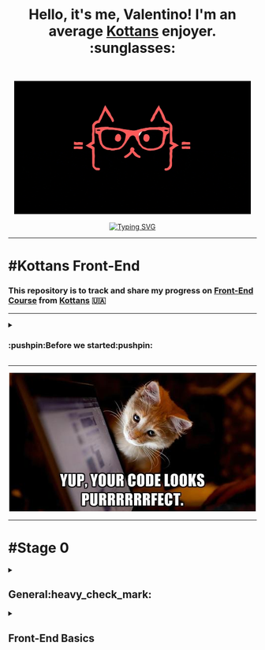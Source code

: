 <h1 align="center"> Hello, it's me, Valentino! I'm an average <a href="https://github.com/kottans">Kottans</a>  enjoyer. :sunglasses: <height="32"/></h1>
<br>
<p align="center">
   <img src="https://github.com/Chotogde/kottans-frontend/blob/d5abf74c9dede107ab1db87ac4dcdfd5efe2eb6a/meme_img/giphy.gif" alt="gif"/>
</p>
<p align="center">
<a href="https://git.io/typing-svg"><img src="https://readme-typing-svg.herokuapp.com?size=30&duration=3800&color=FF585D&center=true&vCenter=true&width=700&height=60&lines=%E2%80%9CTime+spent+with+cats+is+never+wasted.%E2%80%9D+" alt="Typing SVG" /></a>
</p>

***

# #Kottans Front-End

### This repository is to track and share my progress on [Front-End Course](https://github.com/kottans/frontend) from [Kottans](https://github.com/kottans) 🇺🇦

***

<details>
<summary><h3> :pushpin:Before we started:pushpin: </h4></summary>
    
#### In this section i want to publish some useful links, what we need to get started, some briefly info for my future self or for someone who will find it useful.
 
#### Links:
:link: [Kottans Front-End main page repo](https://github.com/kottans/frontend) | :link: [Kottans FAQ](https://github.com/kottans/frontend/blob/2022_UA/faq.md) | :link: [Contents](https://github.com/kottans/frontend/blob/2022_UA/contents.md)
  <br>
:link: [GIT](https://git-scm.com/)
  <br>
:link: [Visual Studio Code](https://code.visualstudio.com/)
  <br>
:link: [Oracle VirtualBox](https://www.virtualbox.org/)
  <br>
:link: [Ubuntu](https://ubuntu.com/)
  <br>
:link: [Writing on GitHub](https://docs.github.com/en/get-started/writing-on-github) | :link:[Communicate using Markdown](https://github.com/skills/communicate-using-markdown)
  <br>
 
  <details>
<summary><h3> GIT/GitHub </h4></summary>
    
:link:[Generating a new SSH key](https://docs.github.com/en/authentication/connecting-to-github-with-ssh/generating-a-new-ssh-key-and-adding-it-to-the-ssh-agent) | :link:[Adding a new SSH key to your GitHub](https://docs.github.com/en/authentication/connecting-to-github-with-ssh/adding-a-new-ssh-key-to-your-github-account) | :link:[Testing your SSH connection](https://docs.github.com/en/authentication/connecting-to-github-with-ssh/testing-your-ssh-connection)
    
##### You can access and write data in repositories on GitHub.com using SSH (Secure Shell Protocol).When you connect via SSH, you authenticate using a private key file on your local machine. When you set up SSH, you will need to generate a new private SSH key and add it to the SSH agent. You must also add the public SSH key to your account on GitHub before you use the key to authenticate.
<br>
Before you start you need to install Git Bash if you're using Windows
https://git-scm.com/
<br>
    
#### :white_medium_square:Generating a new SSH key
    
<br>

##### You can generate a new SSH key on your local machine. After you generate the key, you can add the key to your account on GitHub.com to enable authentication for Git operations over SSH.
<br>
Paste the text below, substituting in your GitHub email address:
<br>
    
```
    
$ ssh-keygen -t ed25519 -C "your_email@example.com"
    
```
When you're prompted to "Enter a file in which to save the key," press Enter. This accepts the default file location.
At the prompt, type a secure passphrase.
    
![SHH1](readme_img/shh1.jpg)

#### :white_medium_square:Adding a new SSH key to your account    
<br>
After you generate an SSH key pair, you must add the public key to GitHub.com to enable SSH access for your account.
You can locate the hidden .ssh folder, open the file in your favorite text editor, and copy it to your clipboard.
<br>
Then on GitHub you need to add SSH key:
<br>
    
__Settings__ > __SSH and GPG keys__ > __New SSH key__ or __Add SSH key__

#### :white_medium_square:Testing your SSH connection
After you've set up your SSH key and added it to your account on GitHub.com, you can test your connection.
    
```
    $ ssh -T git@github.com
```
You may see a warning like this:

```
> The authenticity of host 'github.com (IP ADDRESS)' can't be established.
> RSA key fingerprint is SHA256:nThbg6kXUpJWGl7E1IGOCspRomTxdCARLviKw6E5SY8.
> Are you sure you want to continue connecting (yes/no)?
```
    
 ![SHH2](readme_img/ssh2.jpg)
    
   </details>
 
<!-- :link: []() -->
___
 
#### #How I structure the content:
 
  #### I'll answer questions in the end of every section.
1. _What's was new to me:_
1. _Thing that amazed me:_
1. _Thing that i going to use in the future:_
 
  #### I'll add screenshots with progress.:camera_flash:
 
  #### I'll add an unformatted summary (just some notes for myself).:memo:
 
  ___
 
### #My progress
<details>
    <summary><h5>General:white_check_mark:</h5></summary>
    
- [x] 0. Git Basics
- [x] 1. Linux CLI and Networking
- [x] 2. VCS (hello gitty), GitHub and Collaboration
</details>
 
<details>
    <summary><h5>Front-End Basics</h5></summary>
    
- [x] 3. Intro to HTML & CSS
- [ ] 4. Responsive Web Design
- [ ] 5. HTML & CSS Practice
- [ ] 6. JavaScript Basics
- [ ] 7. Document Object Model - practice
 </details>
 
 </details>
 
***
<p align="center">
   <img src="meme_img/purr.png" alt="meow"/>
</p>

***
<!-------------------------------Stage0------------------------------------->

# #Stage 0
<!-------------------------------General------------------------------------>

<details>
<summary><h2> General:heavy_check_mark: </h2></summary>
<!-------------------------------Git Basics--------------------------------->
  
<details>
<summary><h3> 0. Git Basics </h3></summary>
    
  :link:[Tasks](https://github.com/kottans/frontend/blob/2022_UA/tasks/git-intro.md)
   
   Useful links: :link:[Лекція по Git від Олексія Руденка](https://www.youtube.com/playlist?list=PLS8sEUxbfFY9MnPIFPTNlaS5xX7P5Ge-5) | :link:[Git за 30 хвилин](https://codeguida.com/post/453) | :link:[Submit A Pull Request](https://learntocodetogether.com/create-your-first-pull-request/)
   
## 1. Introduction to Git and GitHub   
1. _What's was new to me:_
   
     VCS, GIT, branches
1. _Thing that amazed me:_
   
     Track file state (**modified**, **staged** or **committed**);
  - File tracked by Git, will first be modified when we change it in any way. 
  - Then it becomes staged when we mark those changes for tracking.
  - And finally it will get committed when we store those changes in the VCS;
   Merging.
3. _Thing that i going to use in the future:_
   
   `git init`, `git clone`, `git add`, `git commit -a -m`, `git checkout -b new branch`, `git merge`. 
   
  <details>
 <summary><h4> :camera_flash:Screenshots </h4></summary>
    
  ![coursera1](readme_img/General/0.1._coursera1.jpg)
  ![coursera2](readme_img/General/0.1._coursera2.jpg)
    
  </details>
      
  <details>
 <summary><h4> :memo:Notes </h4></summary>
      
   _Tracked_ files are part of the snapshots, while _untracked_ files aren't a part of snapshots yet.
Each track file can be in one of three main states: ___modified___, ___staged___ or ___committed___.

`~$ git init`       [create a new git repository]
     
`~$ git clone`      [clone existing git repository]
```     
~$ git add        [add file to staging area]
         flags to git add:
               -p [to review changes before adding them]
```   
`~$ git status`   [info about current working tree and pending changes]
```     
~$ git commit   [to get commited]  
         flags to git commit: 
            -m ‘add comment’
     -a [shortcut to stage any changes to tracked files and commit them in one step]
```
`~$ git config -l` 
```     
~$ git log [check the history of the commits]
    flags to git log:
     -p     [ using this flag gives us the patch that was created]
    --stat  [which files were changed and how many lines were added or removed]
      -2    [any number, limits output to this parameters]
```
`~$ git rm` [remove files from your repository]
     
`~$ git mv` [rename files in your repository]

`~$ git checkout` [reverts changes to modified files before they are staged]
     
`~$ git reset`    [reverts changes(unstage) to staged files ]

`~$ git commit --amend` [ to overwrite the previous commit]
     
`~$ git revert`         [ it creates a commit that contains the inverse of all the changes made in the bad commit in order to cancel them out ]

`~$ git checkout <branch>`      [Switches to a branch]
     
`~$ git checkout -b new branch` [to create a new branch and to switch to it]

__Merging__ is the term that Git uses for combining branch data and history together.

`~$ git merge` [take the independent snapshots and history of one Git branch, and tangle them into another]
     
`~$ git merge --abort` [this will stop the merge and reset the files in your working tree back to the previous commit before the merge ever happened]

`~$ git log --graph --oneline` [--graph for seeing the commits as a graph, and --oneline to only see one line per commit]

`.gitignore` [file that contains list of file that need to be ignored in repo] 

     
  <details>
 <summary><h4> more </h4></summary>
  
```
 diff
    
diff is used to find differences between two files. On its own, it’s a bit hard to use; instead, use it with diff -u to find lines which differ in two files:
~$ diff -u menu1.txt menu2.txt
    
Patch
    
Patch is useful for applying file differences. See the below example, which compares two files. The comparison is saved as a .diff file, which is then patched to the original file!
~$ diff -u menu1.txt menu2.txt > menu.diff
~$ patch menu1.txt < menu.diff
                              
Using GIT

The area outside the git directory is the working tree.
The working tree is the current version of your project.
You can think of it like a workbench or a sandbox where you perform all the modifications you want to your file. This working tree will contain all the files that are currently tracked by Git and any new files that we haven't yet added to the list of track files.

~$ git init        [create a new git repository]
~$ git clone       [clone existing git repository]
~$ git add         [add file to staging area] 
    flags to git add:
      -p [to review changes before adding them]


To make Git track our file, we'll add it to the project using the git add command. With that added our file to the staging area (index).The staging area which is also known as the index is a file maintained by Git that contains all of the information about what files and changes are going to go into your next commit.

~$ git status     [info about current working tree and pending changes]  
~$ git commit     [to get commited]
      flags to git commit: 
         -m ‘add comment’
         -a [shortcut to stage any changes to tracked files and commit them in one step]

~$ git config -l 
~$ git log    [check the history of the commits]
    flags to git log:
           -p [ using this flag gives us the patch that was created]
       --stat [which files were changed and how many lines were added or removed]
           -2 [any number, limits output to this parameters]
                              
Tracked files are part of the snapshots, while untracked files aren't a part of snapshots yet.
Each track file can be in one of three main states: modified, staged or committed.

File tracked by Git, will first be modified when we change it in any way. 
Then it becomes staged when we mark those changes for tracking.
And finally it will get committed when we store those changes in the VCS.


Advanced Git interactions 

Git uses the HEAD alias to represent the currently checked out snapshot of your project.
Think of HEAD as a pointer to the current branch.

~$ git show “commit ID” [display the information about the commit and the associated patch]
~$ git diff [ same as diff -u]
git diff shows only unstaged changes by default
    flags to git diff : 
      --staged [to see the changes that are staged but not committed]

~$ git rm [remove files from your repository]
~$ git mv [rename files in your repository]

.gitignore [file that contains list of file that need to be ignored in repo] 

Undoing Changes Before Committing

~$ git checkout [reverts changes to modified files before they are staged]
~$ git reset    [reverts changes(unstage) to staged files ]

~$ git commit --amend [ to overwrite the previous commit]
~$ git revert         [ it creates a commit that contains the inverse of all the changes made in the bad commit in order to cancel them out ]

Branching and Merging

The default branch that Git creates for you when a new repository initialized is called master.

~$ git branch [ list, create, delete, and manipulate branches. Running git branch by itself will show you a list of all the branches in your repository ]
    flags to git branch:
          -d [delete branch]
~$ git checkout <branch> [Switches to a branch]

~$ git checkout -b new branch [to create a new branch and to switch to it]
  
Merging is the term that Git uses for combining branch data and history together.

~$ git merge [take the independent snapshots and history of one Git branch, and tangle them into another]
~$ git merge --abort [this will stop the merge and reset the files in your working tree back to the previous commit before the merge ever happened]

~$ git log --graph --oneline [--graph for seeing the commits as a graph, and --oneline to only see one line per commit]

```
  </details>
    
  </details>
  
 
  
<!------------------------------- learngitbranching.js.org  --------------------------------->
   
## 2. learngitbranching.js.org   
1. _What's was new to me:_
                              
 `git switch` - more logical for me than `git checkout` (verbally closer)
                              
 `git fetch` , `git pull` , `git push` 
                              
1. _Thing that amazed me:_
                              
 `git pull` = `git fetch` + `git merge`
                              
1. _Thing that i going to use in the future:_
                              
`git switch` , `git rebase` , `git fetch` , `git pull` , `git push`
    
  <details>
 <summary><h4> :camera_flash:Screenshots </h4></summary>

 ![LearnGitBranching_Main](readme_img/General/0.2._LearnGitBranching_Main.jpg)
 ![LearnGitBranching_Remote](readme_img/General/0.2._LearnGitBranching_Remote.jpg)

  </details>
      
  <details>
 <summary><h4> :memo:Notes </h4></summary>
     
`~$ git rebase` [Rebasing essentially takes a set of commits, "copies" them, and plops them down somewhere else.]
     
   to **fetch** data from a remote repository - the command for this is conveniently named `git fetch`
     
   `git pull` is essentially shorthand for a *git fetch* followed by a *merge* of whatever branch was just fetched.
     
   `git push` is responsible for uploading your changes to a specified remote and updating that remote to incorporate your new commits. Once git push completes, all your friends can then download your work from the remote
     
   `git pull --rebase` is shorthand for a fetch and a rebase
     
  <details>
 <summary><h4> more </h4></summary>
 
![LearnGitBranching_more](readme_img/General/0.2._LearnGitBranching_more.jpg)
     
  </details>
    
  </details>
    
<!-------------------------------  PR Kottans/mock-repo        --------------------------------->
     
***
     
  <details>
<summary><h3> PR mock-repo </h3></summary>

 ## 6. PR Kottans/mock-repo
     
1. Fork Kottans/mock-repo
2. `git clone https://github.com/Chotogde/mock-repo.git`
     
	2.1 `cd mock-repo`
3. `git remote add upstream https://github.com/kottans/mock-repo.git`
4. `git checkout master`
     
	4.1 `git checkout -b second`
5. `code .`
     
	5.1 opens in VScode , add some greeting info
     
	5.2 save without formating `ctrl+shift+P` in VScode
     
	5.3. check status of branch `git status`
     
6. Add commit `git commit-a -m ‘Add greetings to readme’`
7. Switch branch to master
	`git switch master` or `git checkout master`
8. `git pull upstream master`
9. `git checkout second && git merge master`
10. `git push --set-upstream origin second`
11. pull-request from my repo to kottans/mock-repo with GitHub web-interface
 
  <details>
<summary><h4> :camera_flash:Screenshots for PR </h4></summary>
     
  ![Git mock-repo](readme_img/General/0.6.PR_mock-repo.jpg)
     
   </details>
</details>
     
***
     
  </details>
<!-------------------------------   Linux CLI and Networking       --------------------------------->
     
  <details>
<summary><h3> 1. Linux CLI and Networking </h4></summary>
   
 :link:![Tasks](https://github.com/kottans/frontend/blob/2022_UA/tasks/linux-cli-http.md)
 
 ## 1. Linux Survival (4 modules)   
1. _What's was new to me:_

   `'?'` It matches exactly one character ; `lpq` ; `kill -9`

1. _Thing that amazed me:_

   If don't give any argument to the `cd` command, then it will go to your home directory by default.

1. _Thing that i going to use in the future:_

   all the commands are useful, in the future I will use all of them.
    
  <details>
 <summary><h4> :camera_flash:Screenshots </h4></summary>

 ![Linuxsurvival_q1](task_linux_cli/0.1._Linuxsurvival_q1.jpg)
 ![Linuxsurvival_q2](task_linux_cli/0.1._Linuxsurvival_q2.jpg)
 ![Linuxsurvival_q3](task_linux_cli/0.1._Linuxsurvival_q3.jpg)
 ![Linuxsurvival_q4](task_linux_cli/0.1._Linuxsurvival_q4.jpg)

  </details>
      
  <details>
 <summary><h4> :memo:Notes </h4></summary>
      
  `ls` [list the contents of a directory]
  
`mkdir` [make directory]

`mv` [move a file] / rename file (e.x. mv wolves coyotes)

`cd` [change directory]

`cd ..` [To change to your previous directory (also known as the "parent" directory)

 "..", it refers to the directory above your current directory.]
 
`pwd` [print working directory]
______________

`cp` [copy]

`rm` [remove]

`rmdir` [remove directory]

`ls -l` [long listing]

`chmod` [change mode]
e.x.     "rwx" sets "user", "group", and "other"
chmod o+x gorillas
chmod ugo-rwx gorillas

`'*'` It matches any number of characters

`'?'` It matches exactly one character.

`groups` [To get a listing of your group memberships]

______________

`~` [ home directory] e.x. "/home/keeper". cp ~/jokes /tmp  cp /home/keeper/jokes /tmp

`cd ~ (User ID)` e.x. cd ~bookie

`man` ["manual"]

`finger`  - user information lookup program 

`cat` [can combine files for output] \ more 

> if you do not give any argument to the "cd" command, then it will go to your home directory by default. 

`lpr` [line printer] send to printer
 e.x. lpr -P hp14 thoughts ['-P' stands for "printer"]
 
`lpq` display print queue

`lprm` remove from print queue

`find` [locate files]

`.` [current directory]

______________

> The regular "cp" command will not let you copy directories, but if you use the "-r" option, it will.
> > e.x.  cp -r ~jester/jokes ~

`df` [disk free]

`rm -r` [allows you to remove an entire directory tree]

`ps` [process status]

`ps aux` [detailed list of all processes]

`"|"`[pipe] it "pipes" data from one command to another

`grep` [You can use "grep" to find patterns in data]

`kill PID` [To kill a process, where PID is the ID of the process you want to kill]

`kill -9` [kill immediately]

    
  </details>
  
  ## 2-3. HTTP

:link:[HTTP: The Protocol Every Web Developer Must Know—Part 1](https://code.tutsplus.com/tutorials/http-the-protocol-every-web-developer-must-know-part-1--net-31177?ec_unit=translation-info-language)

:link:[HTTP: The Protocol Every Web Developer Must Know—Part 2](https://code.tutsplus.com/tutorials/http-the-protocol-every-web-developer-must-know-part-2--net-31155?ec_unit=translation-info-language)

<details>
 <summary><h4> :memo:Notes </h4></summary>
 
 **Basics of HTTP request and response**
 **HTTP Request Verbs**

_There are four universally applicable HTTP verbs in a request:_

- `GET`: fetch a resource from the server. For a GET request, the URL should carry all the required pieces of information for the server to spot the right resource. It does not have a message body.
- `POST`: create a new resource. The request has an optional payload which helps the server create a new resource.
- `PUT`: update an existing resource. The request should have an optional payload to help the server update an existing resource.
- `DELETE`: delete an existing resource.

_There are some less-used verbs too. A few to consider are:_

- `HEAD` is similar to GET, but without the message body. It's used to retrieve the server headers for a particular resource, generally to check if the resource has changed, via timestamps.
- `TRACE` is used to retrieve the hops that a request takes during a round trip from the server. Each intermediate proxy or gateway would inject its IP or DNS name into the Via header field. This can be used for diagnostic purposes.
- `OPTIONS` is used to retrieve server capabilities. On the client side, it can be used to modify the request based on what the server supports.

_There are two types of caches:_

   ***Public Cache***: stores the server response for multiple users. This calls for customized infrastructure to allow a user to access the popular resource several times.
   
   ***Private Cache***: limited to a single user. The resource would be stored in the user's browser. As the user navigates, the resource will be loaded without multiple trips to the server. Caching makes content available, even when the user is offline. Commonly cached data includes usernames, passwords, URLs, browsing history, and web content.

**Cache Processing**

Regardless of where a cache is located, the process of maintaining a cache is quite similar:

* Receive request message.
* Parse the URL and headers.
* Look up a local copy; otherwise, fetch and store locally
* Do a freshness check to determine the age of the content in the cache; make a request to refresh the content only if necessary.
* Create the response from the cached body and updated headers.
* Send the response back to the client.
* Optionally, log the transaction.


</details>

<!-------------------------------   VCS (hello gitty), GitHub and Collaboration       --------------------------------->

 </details>
 
  <details>
<summary><h3> 2. VCS (hello gitty), GitHub and Collaboration </h4></summary>
  
  :link:[Tasks](https://github.com/kottans/frontend/blob/2022_UA/tasks/git-collaboration.md)
   
   Useful cheatsheets: :link:[One](https://github.com/Chotogde/kottans-frontend/blob/f03c0ccc35342aa43dc13191f32633eff5055ce1/readme_img/General/gitcheatsheet_1.png) | :link:[Two](https://github.com/Chotogde/kottans-frontend/blob/f03c0ccc35342aa43dc13191f32633eff5055ce1/readme_img/General/gitcheatsheet_2.png) | :link:[Three](https://github.com/Chotogde/kottans-frontend/blob/f03c0ccc35342aa43dc13191f32633eff5055ce1/readme_img/General/gitcheatsheet_github.pdf) | :link:[Four](https://github.com/Chotogde/kottans-frontend/blob/f03c0ccc35342aa43dc13191f32633eff5055ce1/readme_img/General/gitcheatsheet_gitlab.pdf) 
   
   Useful links: :link:[Git and GitHub by Brian Yu (CS50 course 2019)](https://www.youtube.com/watch?v=eulnSXkhE7I) | :link:[oh s**t git](https://ohshitgit.com/) | :link:[Flight rules for Git](https://github.com/k88hudson/git-flight-rules)
   
## 1. GitHub & Collaboration  

1. _What's was new to me:_

   `git branch -d BranchName` To remove the local branch.
  
   `git push --delete origin BranchName` To remove the remote branch
  
1. _Thing that amazed me:_

   `git push -f` to force git to push the current snapshot into the repo as is
   (we want to replace the old commits with the new one)
  
1. _Thing that i going to use in the future:_

     `git push -u origin BranchName` , and git command to remove local\remote branch
    
  <details>
 <summary><h4> :camera_flash:Screenshots </h4></summary>

 ![Coursera3](task_git_collaboration/2._coursera3.jpg)
 ![Coursera4](task_git_collaboration/2._coursera4.jpg)
 
  </details>
      
  <details>
 <summary><h4>:memo:Notes </h4></summary>
      
`git config --global credential.helper cache`

`git remote -v` [look origin repo url]

`git push -u origin BranchName`

`git push --delete origin BranchName` [To remove the remote branch]

`git branch -d BranchName` [To remove the local branch]

`git push -f` to force git to push the current snapshot into the repo as is
   (we want to replace the old commits with the new one) 

  ***Best Practices for Collaboration***
  
  - always synchronize your branches before starting any work on your own
  - avoid having very large changes that modify a lot of different things
  - when working on a big change, it makes sense to have a separate feature branch
  - regularly merge changes made on the master branch back onto the feature branch
  - have the latest version of the project in the master branch and a stable version of the project on a separate branch
  - you shouldn't rebase changes that have been pushed to remote repos
  - having good commit messages is important

      
  <details>
 <summary><h4> more </h4></summary>

**Forking** is a way of creating a copy of the given repository so that it belongs to our user.
A **pull request** is a _commit_ or series of _commits_ that you send to the owner of the repository so that they incorporate it into their tree.

We can write automated tests to test the code for us and then use a continuous integration or CI system to run those tests automatically.
A continuous integration system will build and test our code every time there's a change.
This means that it will run whenever there's a new commit in the main branch of our code.

Once we have our code automatically built and tested, the next automation step is continuous deployment which is sometimes called continuous delivery or CD. Continuous deployment means the new code is deployed often.
The goal is to avoid roll outs with a lot of changes between two versions of a project and instead do incremental updates with only a few changes at a time.
This allows errors to be caught and fixed early.

  </details>
    
  </details>


## 2. learngitbranching.js.org 

1. _What's was new to me:_

   `git cherry-pick <Commit1> <Commit2> <...>`
   [to copy a series of commits below your current location (HEAD)]

  

1. _Thing that amazed me:_

   _You can technically specify "nothing" as a valid source for both git push and git fetch. The way you specify nothing is via an empty argument:_

   `git push origin :side` (deletes)

   `git fetch origin :bugFix` (creates)


1. _Thing that i going to use in the future:_
    
    `git checkout -b totallyNotMain o/main` , `git branch -u o/main Branch`

    
  <details>
 <summary><h4> :camera_flash:Screenshots </h4></summary>

 ![Main](task_git_collaboration/2._LearnGitBranching_Main.jpg)
 ![Remote](task_git_collaboration/2._LearnGitBranching_Remote.jpg)
 
  </details>
      
  <details>
 <summary><h4>:memo:Notes </h4></summary>
      
 ***Remote***

  `git checkout -b totallyNotMain o/main`
  
  Creates a new branch named totallyNotMain and sets it to track o/main


  Another way to set remote tracking on a branch is to simply use the `git branch -u` option. 
  Running `git branch -u o/main foo` will set the foo branch to track o/main. If foo is currently checked out you can even leave it off:
  
  `git branch -u o/main`

  <details>
 <summary><h4> more </h4></summary>
 
  Detaching HEAD just means attaching it to a commit instead of a branch.

  Moving upwards one commit at a time with ^
  Moving upwards a number of times with ~<num>

  _tags_ exist as anchors in the commit tree that designate certain spots.
  `git tag v1 C1`

  Git will normally follow the "first" parent upwards from a merge commit, but specifying a number with ^ changes this default behavior.
  If we checkout main^ without the modifier, we will follow the first parent after the merge commit.
  
  `git checkout main^2`

  git push <remote> <place>
  git push origin main
  translates to this in English:
  _Go to the branch named "main" in my repository, grab all the commits, and then go to the branch "main" on the remote named "origin". Place whatever commits are missing on that branch and then tell me when you're done._
  
  _By specifying main as the "place" argument, we told git where the commits will come from and where the commits will go. It's essentially the "place" or "location" to synchronize between the two repositories._
  
  _Keep in mind that since we told git everything it needs to know (by specifying both arguments), it totally ignores where we are checked out!_

  For git push: In order to specify both the source and the destination of <place>, simply join the two together with a colon:\
  
  `git push origin <source>:<destination>`
  
  It's the same type of concepts but just applied in the opposite direction (since now you are downloading commits rather than uploading).
  If you specify a place with `git fetch` like in the following command:
  
 `git fetch origin foo`
 
  _Git will go to the foo branch on the remote, grab all the commits that aren't present locally, and then plop them down onto the o/foo branch locally._
  
  You can technically specify "nothing" as a valid source for both git push and git fetch. The way you specify nothing is via an empty argument:
  
  - `git push origin :side` (deletes)
  
  - `git fetch origin :bugFix` (creates)

  </details>
    
  </details>
   </details>
 
 ***
<p align="center">
   <img src="meme_img/General_done.jpg" alt="meoww"/>
</p>

***
 
</details>

<details>
<summary><h2> Front-End Basics </h2></summary>
	
<!-------------------------------3. Intro to HTML & CSS--------------------------------->
 
 <details>
<summary><h3> 3. Intro to HTML & CSS </h3></summary>
	
 :link:[Tasks](https://github.com/kottans/frontend/blob/2022_UA/tasks/html-css-intro.md)
	
 Useful cheatsheets: :link:[One](https://www.codecademy.com/learn/learn-html/modules/learn-html-elements/cheatsheet) | :link:[Two](https://www.codecademy.com/learn/paths/learn-css/tracks/learn-css/modules/syntax-and-selectors/cheatsheet)
   
 Useful links: :link:[codepen](https://codepen.io/) | :link:[Specificity Calculator](https://specificity.keegan.st/) 
    
## 1. Intro to HTML & CSS (coursera)  
## 2. Learn HTML (codecademy)
## 3. Learn CSS (codecademy)
	
I was already familiar with the basic concepts of HTML and CSS. Refreshed my memory a little but I also learned new things.
	
1. _What's was new to me:_
	
	`&nbsp;` no break space 
	
1. _Thing that amazed me:_
	
	`color: green !important` - > than specificity
	
1. _Thing that i going to use in the future:_
	
	all the commands are basic and useful, in the future I will use most of them.
   
  <details>
 <summary><h4> :camera_flash:Screenshots </h4></summary>

 ![Coursera1](task_html_css_intro/3._html_Coursera1.jpg)
 ![codecademy](task_html_css_intro/3._codecademy.jpg)

  </details>
      
  <details>
 <summary><h4>:memo:Notes </h4></summary>
	  
 <details>
 <summary><h4> Slides </h4></summary>
	 
![AnatomyHTMLtag](readme_img/Front-End/AnatomyHTMLtag.jpg)
![Selectors(specificity)](readme_img/Front-End/Selectors(specificity).jpg)
![Cumulative Margins](readme_img/Front-End/Cumulative Margins.jpg)
	 
</details>
	  
`&nbsp;` no break space 
	  
```
<a href=”” title=”” target=”_blank”>text </a>
title=”” - for screen reader
target=”_blank” - forces the browser to open link in a new tab or window
#id - link to content ID on page
```
	  
`color: green !important` - > than specificity

`box-sizing: border-box;` to specifying the height and width of the content box, not the entire thing
`box-sizing: content-box;` original size, with borders
`box-sizing` - not inherit

	  
`overflow: ;`
`scroll, auto, hidden, visible, inherit`

`background-repeat: no-repeat;` 

`position: ;`
`relative, absolute,`

	  
  <details>
 <summary><h4> more </h4></summary>
 
```
Attributes can be selected similarly to types, classes, and IDs.
[href]{
   color: magenta;
}

The most basic syntax is an attribute surrounded by square brackets. In the above example: [href] would target all elements with an href attribute and set the color to magenta.
And it can get more granular from there by adding type and/or attribute values. One way is by using type[attribute*=value]. In short, this code selects an element where the attribute contains any instance of the specified value. Let’s take a look at an example.
<img src='/images/seasons/cold/winter.jpg'>
<img src='/images/seasons/warm/summer.jpg'>
The HTML code above renders two <img> elements, each containing a src attribute with a value equaling a link to an image file.
img[src*='winter'] {
  height: 50px;
}

img[src*='summer'] {
  height: 100px;
}



div.headline {
  width: 400px;
  margin: 0 auto;
}
In the example above, margin: 0 auto; will center the divs in their containing elements. The 0 sets the top and bottom margins to 0 pixels. The auto value instructs the browser to adjust the left and right margins until the element is centered within its containing element.
In order to center an element, a width must be set for that element. Otherwise, the width of the div will be automatically set to the full width of its containing element, like the <body>, for example. It’s not possible to center an element that takes up the full width of the page, since the width of the page can change due to display and/or browser window size.
Note: What’s the difference between display: none and visibility: hidden? An element with display: none will be completely removed from the web page. An element with visibility: hidden, however, will not be visible on the web page, but the space reserved for it will.
```

  </details>
    
  </details>
 
 </details>
 
<!-------------------------------          --------------------------------->

</details>
